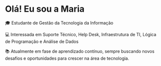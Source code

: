 # Olá! Eu sou a Maria 
🎓 Estudante de Gestão da Tecnologia da Informação

💻 Interessada em Suporte Técnico, Help Desk, Infraestrutura de TI, Lógica de Programação e Análise de Dados

📚 Atualmente em fase de aprendizado contínuo, sempre buscando novos desafios e oportunidades para crescer na área de tecnologia.
